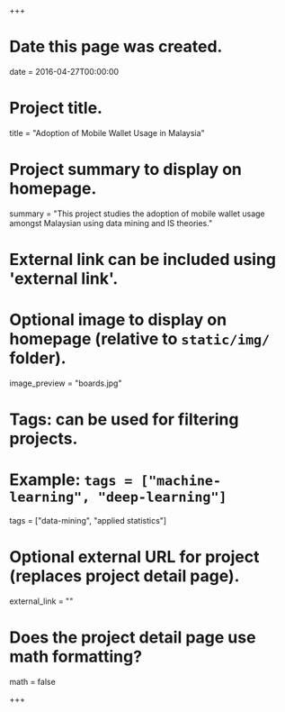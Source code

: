 +++
# Date this page was created.
date = 2016-04-27T00:00:00

# Project title.
title = "Adoption of Mobile Wallet Usage in Malaysia"

# Project summary to display on homepage.
summary = "This project studies the adoption of mobile wallet usage amongst Malaysian using data mining and IS theories."
# External link can be included using 'external link'.

# Optional image to display on homepage (relative to `static/img/` folder).
image_preview = "boards.jpg"

# Tags: can be used for filtering projects.
# Example: `tags = ["machine-learning", "deep-learning"]`
tags = ["data-mining", "applied statistics"]

# Optional external URL for project (replaces project detail page).
external_link = ""

# Does the project detail page use math formatting?
math = false

+++

